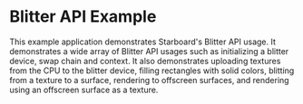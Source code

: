 # Blitter API Example

This example application demonstrates Starboard's Blitter API usage.  It
demonstrates a wide array of Blitter API usages such as initializing a
blitter device, swap chain and context. It also demonstrates uploading textures
from the CPU to the blitter device, filling rectangles with solid colors,
blitting from a texture to a surface, rendering to offscreen surfaces,
and rendering using an offscreen surface as a texture.
